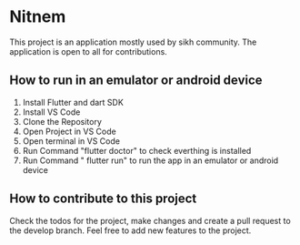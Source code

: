 # Nitnem

This project is an application mostly used by sikh community. The application is open to all for contributions.

## How to run in an emulator or android device
1. Install Flutter and dart SDK
2. Install VS Code
3. Clone the Repository
4. Open Project in VS Code
5. Open terminal in VS Code
6. Run Command "flutter doctor" to check everthing is installed
7. Run Command " flutter run" to run the app in an emulator or android device

## How to contribute to this project
Check the todos for the project, make changes and create a pull request to the develop branch.
Feel free to add new features to the project.
